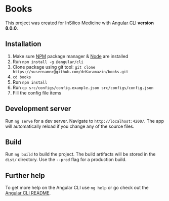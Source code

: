 # Books

This project was created for InSilico Medicine with [Angular CLI](https://github.com/angular/angular-cli) **version 8.0.0**.

## Installation

1. Make sure [NPM](https://www.npmjs.com/) package manager & [Node](https://nodejs.org/en/) are installed
1. Run `npm install -g @angular/cli`
1. Clone package using git tool: `git clone https://<username>@github.com/drKaramazin/books.git`
1. `cd books`
1. Run `npm install`
1. Run `cp src/configs/config.example.json src/configs/config.json`
1. Fill the config file items

## Development server

Run `ng serve` for a dev server. Navigate to `http://localhost:4200/`. The app will automatically reload if you change any of the source files.

## Build

Run `ng build` to build the project. The build artifacts will be stored in the `dist/` directory. Use the `--prod` flag for a production build.

## Further help

To get more help on the Angular CLI use `ng help` or go check out the [Angular CLI README](https://github.com/angular/angular-cli/blob/master/README.md).
